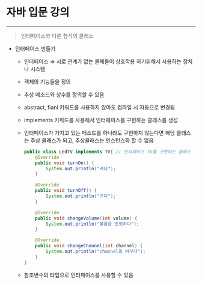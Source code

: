 # 자바 입문 강의

---

> 인터페이스와 다른 형식의 클래스
>
- 인터페이스 만들기
    - 인터페이스 ⇒ 서로 관계가 없는 물체들이 상호작용 하기위해서 사용하는 장치나 시스템
    - 객체의 기능들을 정의
    - 추상 메소드와 상수를 정의할 수 있음
    - abstract, fianl 키워드를 사용하지 않아도 컴파일 시 자동으로 변경됨
    - implements 키워드를 사용해서 인터페이스를 구현하는 클래스를 생성
    - 인터페이스가 가지고 있는 메소드를 하나라도 구현하지 않는다면 해당 클래스는 추상 클래스가 되고, 추상클래스는 인스턴스화 할 수 없음

        ```java
        public class LedTV implements TV{ // 인터페이스 TV를 구현하는 클래스
            @Override
            public void turnOn() {
                System.out.println("켜다");
            }
        
            @Override
            public void turnOff() {
                System.out.println("끄다");
            }
        
            @Override
            public void changeVolume(int volume) {
                System.out.println("볼륨을 조정하다");
            }
        
            @Override
            public void changeChannel(int channel) {
                System.out.println("channel을 바꾸다");
            }
        }
        ```

    - 참조변수의 타입으로 인터페이스를 사용할 수 있음